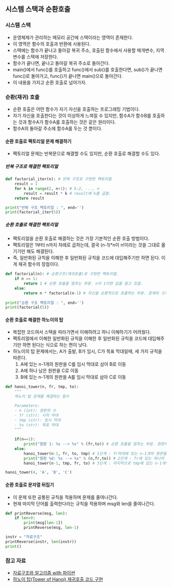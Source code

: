 ## 시스템 스택과 순환호출

### 시스템 스택

- 운영체제가 관리하는 메모리 공간에 스택이라는 영역이 존재한다.
- 이 영역은 함수의 호출과 반환에 사용된다.
- 스택에는 함수가 끝나고 돌아갈 복귀 주소, 호출된 함수에서 사용할 매개변수, 지역변수를 스택에 저장한다.
- 함수가 끝나면, 끝나고 돌아갈 복귀 주소로 돌아간다.
- main()에서 func()를 호출하고 func()에서 sub()를 호출한다면, sub()가 끝나면 func()로 돌아가고, func()가 끝나면 main()으로 돌아간다.
- 이 내용을 가지고 순환 호출로 넘어가자.

### 순환(재귀) 호출

- 순환 호출은 어떤 함수가 자기 자신을 호출하는 프로그래밍 기법이다.
- 자기 자신을 호출한다는 것이 이상하게 느껴질 수 있지만, 함수A가 함수B를 호출하는 것과 함수A가 함수A를 호출하는 것은 같은 원리이다.
- 함수A의 돌아갈 주소에 함수A를 두는 것 뿐이다.

#### 순환 호출로 팩토리얼 문제 해결하기

- 팩토리얼 문제는 반복문으로 해결할 수도 있지만, 순환 호출로 해결할 수도 있다.

##### 반복 구조로 해결한 팩토리얼

```python
def factorial_iter(n): # 반복 구조로 구현한 팩토리얼
    result = 1
    for k in range(2, n+1): # k:2, ..., n
        result = result * k # result에 k를 곱함.
    return result

print("반복 구조 팩토리얼 : ", end='')
print(factorial_iter(5))
```
##### 순환 호출로 해결한 팩토리얼

- 팩토리얼을 순환 호출로 해결하는 것은 가장 기본적인 순환 호출 방법이다.
- 팩토리얼은 1부터 n까지 차례로 곱하는데, 결국 (n-1)*n이 n!이라는 것을 그대로 옮기기만 해도 해결된다.
- 즉, 일반화된 규칙을 이해한 후 일반화된 규칙을 코드에 대입해주기만 하면 된다. 이게 재귀 함수의 장점이다.

```python
def factorial(n): # 순환구조(재귀호출)로 구현한 팩토리얼.
    if n == 1:
        return 1 # 순환 호출을 멈추는 부분. n이 1이면 답을 알고 있음.
    else:
        return n * factorial(n-1) # 자신을 순환적으로 호출하는 부분. 문제의 크기는 작아져야 함.
    
print("순환 구조 팩토리얼 : ", end='')
print(factorial(5))
```

#### 순환 호출로 해결한 하노이의 탑

- 복잡한 코드여서 스택을 따라가면서 이해하려고 하니 이해하기가 어려웠다.
- 팩토리얼에서 이해한 일반화된 규칙을 이해한 후 일반화된 규칙을 코드에 대입해주기만 하면 된다는 식으로 하는 편이 낫다.
- 하노이의 탑 문제에서는, A가 출발, B가 임시, C가 목표 막대일때, 세 가지 규칙을 따른다.
    1. A에 있는 n-1개의 원판을 C를 임시 막대로 삼아 B로 이동
    2. A에 하나 남은 원판을 C로 이동
    3. B에 있는 n-1개의 원판을 A를 임시 막대로 삼아 C로 이동

```python
def hanoi_tower(n, fr, tmp, to):
    """
    하노이 탑 문제를 해결하는 함수

    Parameters:
    - n (int): 원판의 수
    - fr (str): 시작 막대
    - tmp (str): 임시 막대
    - to (str): 목표 막대
    """
    
    if(n==1):
        print("원판 1: %s --> %s" % (fr,to)) # 순환 호출을 멈추는 부분. 원판이 하나라면 바로 이동.
    else:
        hanoi_tower(n-1, fr, to, tmp) # 1단계 : fr막대에 있는 n-1개의 원판을 to 막대를 이용해 tmp로 옮김
        print("원판 %d: %s --> %s" % (n,fr,to)) # 2단계 : fr에 있는 하나의 원판을 바로 to로 옮김.
        hanoi_tower(n-1, tmp, fr, to) # 3단계 : 마지막으로 tmp에 있는 n-1개의 원판을 fr을 이용해 to로 옮김

hanoi_tower(4, 'A', 'B', 'C')
```

#### 순환 호출로 문자열 뒤집기

- 이 문제 또한 공통된 규칙을 적용하며 문제를 줄여나간다.
- 현재 마지막 단어를 출력한다라는 규칙을 적용하며 msg와 len을 줄여나간다.

```python
def printReverse(msg, len):
    if len>0:
        print(msg[len-1])
        printReverse(msg, len-1)

instr = "자료구조"
printReverse(instr, len(instr))
print()
```

### 참고 자료

- [자료구조와 알고리즘 with 파이썬](https://www.yes24.com/Product/Goods/123451810)
- [하노이 탑(Tower of Hanoi) 재귀호출 코드 구현](https://www.youtube.com/watch?v=vq7dpFWpwAE)